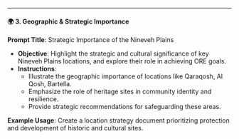 ---
#### 🌍 3. Geographic & Strategic Importance

**Prompt Title**: Strategic Importance of the Nineveh Plains
- **Objective**: Highlight the strategic and cultural significance of key Nineveh Plains locations, and explore their role in achieving ORE goals.
- **Instructions**:
  - Illustrate the geographic importance of locations like Qaraqosh, Al Qosh, Bartella.
  - Emphasize the role of heritage sites in community identity and resilience.
  - Provide strategic recommendations for safeguarding these areas.
  
**Example Usage**: Create a location strategy document prioritizing protection and development of historic and cultural sites.